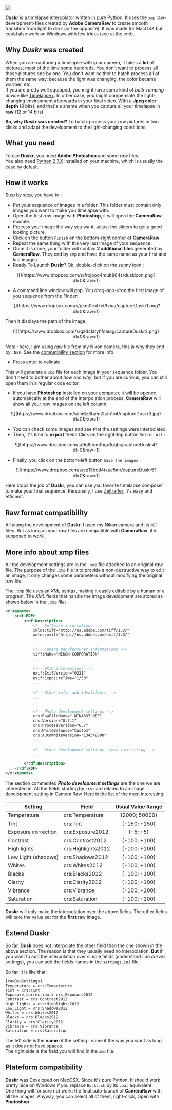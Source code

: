 ![](https://www.dropbox.com/s/gzgwutqsvvhdfjg/logomini.png?dl=0&raw=1)

**_Duskr_** is a timelapse interpolator written in pure Python. It uses the `xmp` raw-development-files created by **Adobe CameraRaw** to create smooth transition from light to dark (or the opposite). It was made for MacOSX but could also work on Windows with few tricks (see at the end).

## Why *Duskr* was created
When you are capturing a timelapse with your camera, it takes a **lot** of pictures, most of the time some hundreds. You don't want to process all those pictures one by one. You don't want neither to batch process all of them the same way, because the light was changing, the color became warmer, etc.  
If you are pretty well equipped, you might have some kind of *bulb-ramping device* like [Timelapse+](http://www.timelapseplus.com/). In other case, you might compensate the light-changing environment afterwards in your final video. With a **Jpeg color depth** (8 bits), and that's a shame when you capture all your timelapse in **raw** (12 or 14 bits).

**So, why _Duskr_ was created?** To batch-process your *raw* pictures in two clicks and adapt the development to the light-changing conditions.

## What you need
To use **Duskr**, you need **Adobe Photoshop** and some *raw* files.  
You also need [Python 2.7.X](https://www.python.org/downloads/) installed on your machine, which is usually the case by default.

## How it works
Step by step, you have to :

- Put your sequence of images in a folder. This folder must contain only images you want to make you timelapse with.
- Open the first *raw* image with **Photoshop**, it will open the **CameraRaw** module.
- Process your image the way you want, adjust the sliders to get a good looking picture.
- Click on the button `Finish` on the bottom-right corner of **CameraRaw**.
- Repeat the same thing with the very last image of your sequence.
- Once it is done, your folder will contain **2 additional files** generated by **CameraRaw**. They end by `xmp` and have the same name as your first and last images.
- Ready To Launch **Duskr**? Ok, double-click on the sunny icon : 
<center>![](https://www.dropbox.com/s/frojooo4mub864s/duskicon.png?dl=0&raw=1)</center>

- A command line window will pop. You *drag-and-drop* the first image of you sequence from the Finder:

<center>![](https://www.dropbox.com/s/gkm0rr47vt9viua/captureDuskr1.png?dl=0&raw=1)</center>

Then it displays the path of the image:

<center>![](https://www.dropbox.com/s/gzd4latyhfoleag/captureDuskr2.png?dl=0&raw=1)</center>

*Note :* here, I am using *raw* file from my Nikon camera, this is why they end by `.NEF`. See the [compatibility section](#raw-format-compatibility) for more info.   

- Press enter to validate.

This will generate a `xmp` file for each image in your sequence folder. You don't need to bother about *how* and *why*, but if you are curious, you can still open them in a regular code editor.

- If you have **Photoshop** installed on your computer, it will be opened automatically at the end of the interpolation process. **CameraRaw** will show all your *raw* images on the left column:

<center>![](https://www.dropbox.com/s/lm6z3bym2fzm1o4/captureDuskr3.jpg?dl=0&raw=1)</center>

- You can check some images and see that the settings were interpolated.
- Then, it's time to **export** them! Click on the right-top button `Select All` :

<center>![](https://www.dropbox.com/s/9q8ccmfbgu1oqbu/captureDuskr4?dl=0&raw=1)</center>

- Finally, you click on the bottom-left button `Save the images` : 

<center>![](https://www.dropbox.com/s/cz13bcd4txuc5mr/captureDuskr5?dl=0&raw=1)</center>

Here stops the job of **Duskr**, you can use you favorite timelapse composer to make your final sequence! Personally, I use [Zeitraffer](https://itunes.apple.com/fr/app/zeitraffer/id572526628?mt=12), it's easy and efficient.

## Raw format compatibility
All along the development of **Duskr**, I used my Nikon camera and its `NEF` files. But as long as your *raw* files are compatible with **CameraRaw**, it is supposed to work.

## More info about xmp files
All the development settings are in the `.xmp` file attached to an original *raw* file. The purpose of the `.xmp` file is to provide a non-destructive way to edit an image, it only changes some parameters without modifying the original *raw* file.

The `.xmp` file uses an *XML* syntax, making it easily editable by a human or a program. The *XML* fields that handle the image development are stored as shown below in the `.xmp` file:

```xml
<x:xmpmeta>
	<rdf:RDF>
		<rdf:Description>
			<!-- Software informations -->
			xmlns:tiff="http://ns.adobe.com/tiff/1.0/"
			xmlns:exif="http://ns.adobe.com/exif/1.0/"
			...
			
			<!-- Camera manufacturer informations -->
			tiff:Make="NIKON CORPORATION"
			...
			
			<!-- EXIF informations -->
			exif:ExifVersion="0221"
			exif:ExposureTime="1/50"
			...
			
			<!-- Other infos and identifiers -->
			...
			

			<!-- Photo development settings -->
			crs:RawFileName="_NIK4337.NEF"
   			crs:Version="8.7.1"
   			crs:ProcessVersion="6.7"
   			crs:WhiteBalance="Custom"
   			crs:AutoWhiteVersion="134348800"
   			...
			
			<!-- Other development settings, less interesting -->
			...

		</rdf:Description>
	</rdf:RDF>
</x:xmpmeta>

```

The section commented *__Photo development settings__* are the one we are interested in. All the fields starting by `crs:` are related to an image development setting in Camera Raw. Here is the list of the most interesting:



| Setting   |      Field      |  Usual Value Range |
|----------|-------------|:------:|
| Temperature |  crs:Temperature | (2000; 50000) |
| Tint |  crs:Tint | (-150; +150) |
| Exposure correction |  crs:Exposure2012 | (-5; +5) |
| Contrast |  crs:Contrast2012 | (-100; +100) |
| High lights |  crs:Highlights2012 | (-100; +100) |
| Low Light (shadows) |  crs:Shadows2012 | (-100; +100) |
| Whites |  crs:Whites2012 | (-100; +100) |
| Blacks |  crs:Blacks2012 | (-100; +100) |
| Clarity |  crs:Clarity2012 | (-100; +100) |
| Vibrance |  crs:Vibrance | (-100; +100) |
| Saturation |  crs:Saturation | (-100; +100) |

**Duskr** will only make the interpolation over the above fields. The other fields will take the value set for the **first** raw image.

## Extend Duskr
So far, **Dusk** does not interpolate the other field than the one shown in the above section. The reason is that they usually need no interpolation. **But** if you want to add the interpolation over simple fields (understand : no *curves* settings), you can add the fields names in the `settings.ini` file.

So far, it is like that:

```
[rawDevSettings]
Temperature = crs:Temperature
Tint = crs:Tint
Exposure_correction = crs:Exposure2012
Contrast = crs:Contrast2012
High_lights = crs:Highlights2012
Low_Light = crs:Shadows2012
Whites = crs:Whites2012
Blacks = crs:Blacks2012
Clarity = crs:Clarity2012
Vibrance = crs:Vibrance
Saturation = crs:Saturation
```

The left side is the **name** of the setting : name it the way you want as long as it does not have spaces.  
The right side is the field you will find in the `xmp` file.


## Plateform compatibility
**Duskr** was Developed on MacOSX. Since it's pure Python, It should work pretty nice on Windows if you replace `Duskr.sh` by its `.bat` equivalent.   
One thing will for sure not work: the final auto-launch of **CameraRaw** with all the images. Anyway, you can select all of them, right-click, Open with **Photoshop**. 